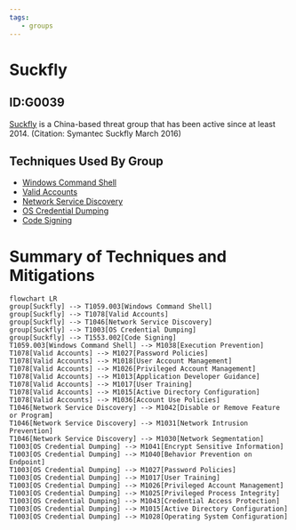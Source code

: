 ```yaml
---
tags:
   - groups
---
```

# Suckfly
## ID:G0039
[Suckfly](/mitre/groups/G0039) is a China-based threat group that has been active since at least 2014. (Citation: Symantec Suckfly March 2016)
## Techniques Used By Group
* [Windows Command Shell](techniques/T1059/003)
* [Valid Accounts](techniques/T1078)
* [Network Service Discovery](techniques/T1046)
* [OS Credential Dumping](techniques/T1003)
* [Code Signing](techniques/T1553/002)

# Summary of Techniques and Mitigations
```mermaid
flowchart LR
group[Suckfly] --> T1059.003[Windows Command Shell]
group[Suckfly] --> T1078[Valid Accounts]
group[Suckfly] --> T1046[Network Service Discovery]
group[Suckfly] --> T1003[OS Credential Dumping]
group[Suckfly] --> T1553.002[Code Signing]
T1059.003[Windows Command Shell] --> M1038[Execution Prevention]
T1078[Valid Accounts] --> M1027[Password Policies]
T1078[Valid Accounts] --> M1018[User Account Management]
T1078[Valid Accounts] --> M1026[Privileged Account Management]
T1078[Valid Accounts] --> M1013[Application Developer Guidance]
T1078[Valid Accounts] --> M1017[User Training]
T1078[Valid Accounts] --> M1015[Active Directory Configuration]
T1078[Valid Accounts] --> M1036[Account Use Policies]
T1046[Network Service Discovery] --> M1042[Disable or Remove Feature or Program]
T1046[Network Service Discovery] --> M1031[Network Intrusion Prevention]
T1046[Network Service Discovery] --> M1030[Network Segmentation]
T1003[OS Credential Dumping] --> M1041[Encrypt Sensitive Information]
T1003[OS Credential Dumping] --> M1040[Behavior Prevention on Endpoint]
T1003[OS Credential Dumping] --> M1027[Password Policies]
T1003[OS Credential Dumping] --> M1017[User Training]
T1003[OS Credential Dumping] --> M1026[Privileged Account Management]
T1003[OS Credential Dumping] --> M1025[Privileged Process Integrity]
T1003[OS Credential Dumping] --> M1043[Credential Access Protection]
T1003[OS Credential Dumping] --> M1015[Active Directory Configuration]
T1003[OS Credential Dumping] --> M1028[Operating System Configuration]
```